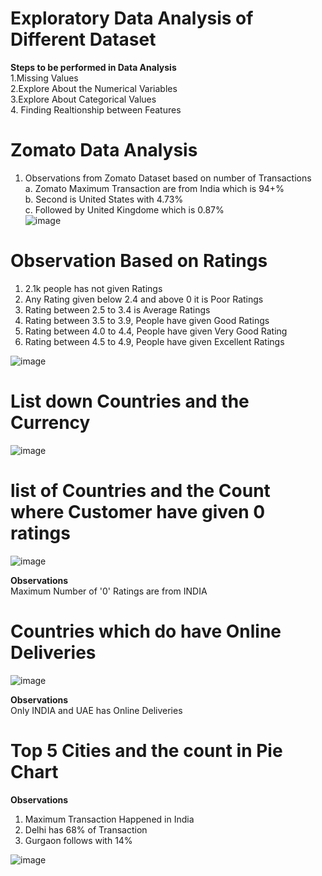 # Exploratory Data Analysis of Different Dataset

**Steps to be performed in Data Analysis**</br>
1.Missing Values </br>
2.Explore About the Numerical Variables </br>
3.Explore About Categorical Values</br>
4. Finding Realtionship between Features</br> 


# **Zomato Data Analysis** </br>

1. Observations from Zomato Dataset based on number of Transactions</br>
  a. Zomato Maximum Transaction are from India which is 94+% </br>
  b. Second is United States with 4.73%</br>
  c. Followed by United Kingdome which is 0.87%</br>
![image](https://user-images.githubusercontent.com/38419795/192179175-86d2029c-795d-491f-9d95-52204ecc8a88.png)

# **Observation Based on Ratings**</br>
 1. 2.1k people has not given Ratings </br>
 2. Any Rating given below 2.4 and above 0 it is Poor Ratings </br>
 3. Rating between 2.5 to 3.4 is Average Ratings </br>
 4. Rating between 3.5 to 3.9, People have given Good Ratings</br>
 5. Rating between 4.0 to 4.4, People have given Very Good Rating</br>
 6. Rating between 4.5 to 4.9, People have given Excellent Ratings</br>

![image](https://user-images.githubusercontent.com/38419795/192179323-6b06d4eb-296c-404b-a94d-22f8fc2b6c12.png)</br>

# List down Countries and the Currency</br>
![image](https://user-images.githubusercontent.com/38419795/192261531-45b29d40-4786-4941-8e7f-2ee69f2a0da9.png)</br>

# list of Countries and the Count where Customer have given 0 ratings
![image](https://user-images.githubusercontent.com/38419795/192262040-8c22c1e8-2637-49f3-ba62-58ce6a8f8a0f.png)</br>

**Observations** </br>
Maximum Number of '0' Ratings are from INDIA </br>

# Countries which do have Online Deliveries </br>
![image](https://user-images.githubusercontent.com/38419795/192263537-3ceb6901-3832-4dd8-b97f-fb2c1a26fb4d.png) </br>

**Observations** </br>
Only INDIA and UAE has Online Deliveries </br>

# Top 5 Cities and the count in Pie Chart </br>

**Observations** </br>
  1. Maximum Transaction Happened in India </br>
  2. Delhi has 68% of Transaction </br>
  3. Gurgaon follows with 14% </br>

![image](https://user-images.githubusercontent.com/38419795/192389037-af87e2ae-e5b4-4b4e-a08b-91ee3e4012be.png)

